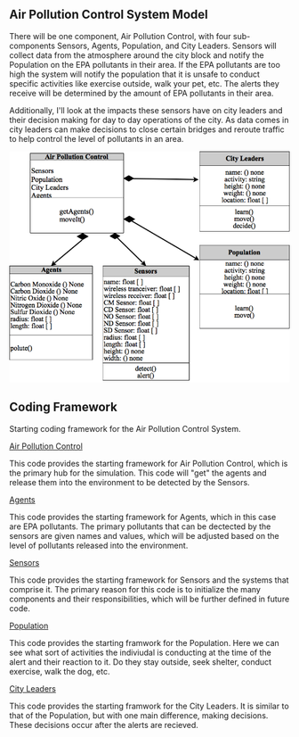 ## Air Pollution Control System Model

There will be one component, Air Pollution Control, with four sub-components Sensors, Agents, Population, and City Leaders.  Sensors will collect data from the atmosphere around the city block and notify the Population on the EPA pollutants in their area.  If the EPA pollutants are too high the system will notify the population that it is unsafe to conduct specific activities like exercise outside, walk your pet, etc.  The alerts they receive will be determined by the amount of EPA pollutants in their area.

Additionally, I'll look at the impacts these sensors have on city leaders and their decision making for day to day operations of the city.  As data comes in city leaders can make decisions to close certain bridges and reroute traffic to help control the level of pollutants in an area.

![Class Diagram](images/APCSClassDiagram.png)

## Coding Framework
Starting coding framework for the Air Pollution Control System.

[Air Pollution Control](https://github.com/IDS6145-18Spring/assignment-1-practice-designing-models-Brian-Varns/blob/master/code/APC_system/Air_Pollution_Control.py)

This code provides the starting framework for Air Pollution Control, which is the primary hub for the simulation.  This code will "get" the agents and release them into the environment to be detected by the Sensors.

[Agents](https://github.com/IDS6145-18Spring/assignment-1-practice-designing-models-Brian-Varns/blob/master/code/APC_system/Agents.py)

This code provides the starting framework for Agents, which in this case are EPA pollutants.  The primary pollutants that can be dectected by the sensors are given names and values, which will be adjusted based on the level of pollutants released into the environment.

[Sensors](https://github.com/IDS6145-18Spring/assignment-1-practice-designing-models-Brian-Varns/blob/master/code/APC_system/Sensors.py)

This code provides the starting framework for Sensors and the systems that comprise it.  The primary reason for this code is to initialize the many components and their responsibilities, which will be further defined in future code.

[Population](https://github.com/IDS6145-18Spring/assignment-1-practice-designing-models-Brian-Varns/blob/master/code/APC_system/Population.py)

This code provides the starting framwork for the Population.  Here we can see what sort of activities the indiviudal is conducting at the time of the alert and their reaction to it.  Do they stay outside, seek shelter, conduct exercise, walk the dog, etc.

[City Leaders](https://github.com/IDS6145-18Spring/assignment-1-practice-designing-models-Brian-Varns/blob/master/code/APC_system/City_Leaders.py)

This code provides the starting framwork for the City Leaders.  It is similar to that of the Population, but with one main difference, making decisions.  These decisions occur after the alerts are recieved.